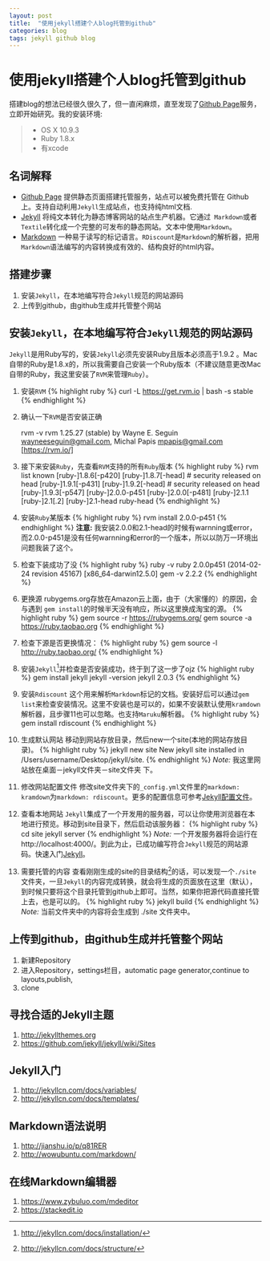 ```yaml
---
layout: post
title:  "使用jekyll搭建个人blog托管到github"
categories: blog
tags: jekyll github blog
---
```


# 使用jekyll搭建个人blog托管到github


搭建blog的想法已经很久很久了，但一直闲麻烦，直至发现了[Github Page][1]服务，立即开始研究。我的安装环境:
> - OS X 10.9.3
> - Ruby 1.8.x
> - 有xcode 

## 名词解释
- [Github Page][1]
提供静态页面搭建托管服务，站点可以被免费托管在 Github 上。支持自动利用`Jekyll`生成站点，也支持纯html文档.
- [Jekyll][2]
将纯文本转化为静态博客网站的站点生产机器。它通过` Markdown`或者`Textile`转化成一个完整的可发布的静态网站。文本中使用`Markdown`。
- [Markdown][3]
一种易于读写的标记语言。`RDiscount`是`Markdown`的解析器，把用`Markdown`语法编写的内容转换成有效的、结构良好的html内容。

## 搭建步骤
1. 安装`Jekyll`，在本地编写符合`Jekyll`规范的网站源码
2. 上传到github，由github生成并托管整个网站

## 安装`Jekyll`，在本地编写符合`Jekyll`规范的网站源码
`Jekyll`是用Ruby写的，安装`Jekyll`必须先安装Ruby且版本必须高于1.9.2 。Mac 自带的Ruby是1.8.x的，所以我需要自己安装一个Ruby版本（不建议随意更改Mac自带的Ruby，我这里安装了`RVM`来管理`Ruby`）。

1. 安装`RVM`
{% highlight ruby %}
curl -L https://get.rvm.io | bash -s stable
{% endhighlight %}
2. 确认一下`RVM`是否安装正确

    rvm -v
    rvm 1.25.27 (stable) by Wayne E. Seguin <wayneeseguin@gmail.com>, Michal Papis <mpapis@gmail.com> [https://rvm.io/]


3. 接下来安装`Ruby`，先查看`RVM`支持的所有`Ruby`版本
{% highlight ruby %}
rvm list known
[ruby-]1.8.6[-p420]
[ruby-]1.8.7[-head] # security released on head
[ruby-]1.9.1[-p431]
[ruby-]1.9.2[-head] # security released on head
[ruby-]1.9.3[-p547]
[ruby-]2.0.0-p451
[ruby-]2.0.0[-p481]
[ruby-]2.1.1
[ruby-]2.1[.2]
[ruby-]2.1-head
ruby-head
{% endhighlight %}

4. 安装`Ruby`某版本
{% highlight ruby %}
rvm install 2.0.0-p451
{% endhighlight %}
**注意:** 我安装2.0.0和2.1-head的时候有warnning或error，而2.0.0-p451是没有任何warnning和error的一个版本，所以以防万一环境出问题我装了这个。

5. 检查下装成功了没
{% highlight ruby %}
ruby -v
ruby 2.0.0p451 (2014-02-24 revision 45167) [x86_64-darwin12.5.0]
gem -v
2.2.2
{% endhighlight %}

6. 更换源
rubygems.org存放在Amazon云上面，由于（大家懂的）的原因，会与遇到 `gem install`的时候半天没有响应，所以这里换成淘宝的源。
{% highlight ruby %}
gem source -r https://rubygems.org/
gem source -a https://ruby.taobao.org
{% endhighlight %}

7. 检查下源是否更换情况：
{% highlight ruby %}
gem source -l
http://ruby.taobao.org/
{% endhighlight %}

8. 安装`Jekyll`[^install-jekyll]并检查是否安装成功，终于到了这一步了ojz
{% highlight ruby %}
gem install jekyll
jekyll -version
jekyll 2.0.3
{% endhighlight %}

9. 安装`Rdiscount`
这个用来解析`Markdown`标记的文档。安装好后可以通过`gem list`来检查安装情况。这里不安装也是可以的，如果不安装默认使用`kramdown`解析器，且步骤11也可以忽略。也支持`Maruku`解析器。
{% highlight ruby %}
gem install rdiscount
{% endhighlight %}

10. 生成默认网站
移动到网站存放目录，然后new一个site(本地的网站存放目录)。
{% highlight ruby %}
jekyll new site
New jekyll site installed in /Users/username/Desktop/jekyll/site.
{% endhighlight %}
*Note:* 我这里网站放在桌面－jekyll文件夹－site文件夹 下。

11. 修改网站配置文件
修改site文件夹下的`_config.yml`文件里的`markdown: kramdown`为`markdown: rdiscount`。更多的配置信息可参考[Jekyll配置文件][5]。

12. 查看本地网站
`Jekyll`集成了一个开发用的服务器，可以让你使用浏览器在本地进行预览。移动到site目录下，然后启动该服务器：
{% highlight ruby %}
cd site
jekyll server
{% endhighlight %}
*Note:* 一个开发服务器将会运行在 http://localhost:4000/。到此为止，已成功编写符合`Jekyll`规范的网站源码。快速入门[Jekyll][4]。

13. 需要托管的内容
查看刚刚生成的site的目录结构[^jekyll-structure]的话，可以发现一个`./site` 文件夹，一旦`Jekyll`的内容完成转换，就会将生成的页面放在这里（默认），到时候只要将这个目录托管到github上即可。当然，如果你把源代码直接托管上去，也是可以的。
{% highlight ruby %}
jekyll build
{% endhighlight %}
*Note:* 当前文件夹中的内容将会生成到 ./site 文件夹中。

## 上传到github，由github生成并托管整个网站
1. 新建Repository
2. 进入Repository，settings栏目，automatic page generator,continue to layouts,publish,
3. clone

## 寻找合适的Jekyll主题
1. http://jekyllthemes.org
2. https://github.com/jekyll/jekyll/wiki/Sites

## Jekyll入门
1. http://jekyllcn.com/docs/variables/
2. http://jekyllcn.com/docs/templates/


## Markdown语法说明
1. http://jianshu.io/p/q81RER
2. http://wowubuntu.com/markdown/


## 在线Markdown编辑器
1. https://www.zybuluo.com/mdeditor
2. https://stackedit.io

[^install-jekyll]:http://jekyllcn.com/docs/installation/

[^jekyll-structure]:http://jekyllcn.com/docs/structure/

[1]:https://pages.github.com
[2]:http://jekyllrb.com
[3]:http://zh.wikipedia.org/wiki/Markdown
[4]:http://jekyllcn.com
[5]:http://jekyllcn.com/docs/configuration/
